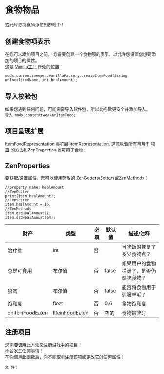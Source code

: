 # 食物物品

这允许您将食物添加到游戏中！

## 创建食物项表示

在您可以添加项目之前， 您需要创建一个食物项的表示，以允许您设置您想要添加的项目的属性。  
这是 [Vanilla工厂](/Mods/ContentTweaker/Vanilla/Creatable_Content/VanillaFactory/) 所处的位置：

```zenscript
mods.contenttweeper.VanillaFactory.createItemFood(String unlocalizedName, int healAmount);
```

## 导入校验包

如果您遇到任何问题，可能需要导入软件包，所以比抱歉更安全并添加导入。  
`导入 mods.contenttweakerItemFood;`

## 项目呈现扩展

ItemFoodRepresentation 类扩展 [ItemRepresentation](/Mods/ContentTweaker/Vanilla/Creatable_Content/Item/). 这意味着所有可用于 [项目](/Mods/ContentTweaker/Vanilla/Creatable_Content/Item/) 的方法和ZenProperties 也可用于食物！

## ZenProperties

要获取/设置属性，您可以使用尊敬的 ZenGetters/Setters或ZenMethods：

```zenscript
//property name: healAmount
//ZenGetter
print(item.healAmount);
//ZenSetter
item.healAmount = 16;
//ZenMethods
item.getHealAmount();
item.setHealAmount(64);
```

| 财产              | 类型                                                                                              | 必填 | 默认值   | 描述/注释               |
| --------------- | ----------------------------------------------------------------------------------------------- | -- | ----- | ------------------- |
| 治疗量             | int                                                                                             | 否  |       | 当吃饭时恢复了多少食物点？       |
| 总是可食用           | 布尔值                                                                                             | 否  | false | 如果用户的食物栏满了，是否仍然吃食物？ |
| 狼肉              | 布尔值                                                                                             | 否  | false | 能否将食物用于驯服羊毛？        |
| 饱和度             | float                                                                                           | 否  | 0.6   | 食物饱和度               |
| onItemFoodEaten | [IItemFoodEaten](/Mods/ContentTweaker/Vanilla/Advanced_Functionality/Functions/IItemFoodEaten/) | 否  | 空的    | 食物被吃时               |

## 注册项目

您需要调用此方法来注册游戏中的项目！  
不会发生任何事情！  
在你调用此函数后，你不能取消注册该项或更改它的任何属性！

```zenscript
文 件：
```